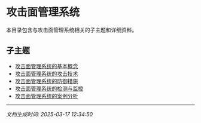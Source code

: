 # 攻击面管理系统

本目录包含与攻击面管理系统相关的子主题和详细资料。

## 子主题

- [攻击面管理系统的基本概念](attack-surface-mgmt/basic-concepts.md)
- [攻击面管理系统的攻击技术](attack-surface-mgmt/attack-techniques.md)
- [攻击面管理系统的防御措施](attack-surface-mgmt/defense-measures.md)
- [攻击面管理系统的检测与监控](attack-surface-mgmt/detection-monitoring.md)
- [攻击面管理系统的案例分析](attack-surface-mgmt/case-studies.md)

---

*文档生成时间: 2025-03-17 12:34:50*
